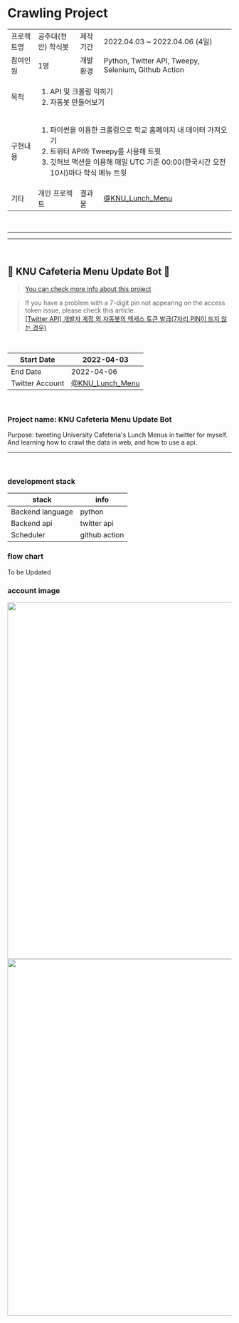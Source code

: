 # Crawling Project

<table> 
  <tr>
    <td>프로젝트명</td>
    <td>공주대(천안) 학식봇</td>
    <td>제작기간</td>
    <td>2022.04.03 ~ 2022.04.06 (4일)</td>
  </tr>
  <tr>
    <td>참여인원</td>
    <td>1명</td>
    <td>개발환경</td>
    <td>Python, Twitter API, Tweepy, Selenium, Github Action</td>
  </tr>
  <tr rowspan = 2>
    <td>목적</td>
    <td colspan = 3>
      <ol>
        <li>API 및 크롤링 익히기</li>
        <li>자동봇 만들어보기</li>
      </ol>
    </td>
  </tr>
  <tr rowspan = 6>
    <td>구현내용</td>
    <td colspan = 3>
      <ol>
        <li>파이썬을 이용한 크롤링으로 학교 홈페이지 내 데이터 가져오기</li>
        <li>트위터 API와 Tweepy를 사용해 트윗</li>
        <li>깃허브 액션을 이용해 매일 UTC 기준 00:00(한국시간 오전 10시)마다 학식 메뉴 트윗</li>
      </ol>
    </td>
  </tr>
  <tr>
    <td>기타</td>
    <td>개인 프로젝트</td>
    <td>결과물</td>
    <td><a href='https://twitter.com/KNU_Lunch_Menu'>@KNU_Lunch_Menu</a></td>
  </tr>
</table>

<br>

<hr><hr>

<br>

## 🤖 KNU Cafeteria Menu Update Bot 🤖  

> [You can check more info about this project](https://nadudan.github.io/Twitter-Bot/)

> If you have a problem with a 7-digit pin not appearing on the access token issue, please check this article.<br> 
> [[Twitter API] 개발자 계정 외 자동봇의 액세스 토큰 발급(7자리 PIN이 뜨지 않는 경우)](https://blog.naver.com/dsd932/222691491322) 

<br>

| Start Date      | 2022-04-03 |
|-----------------|------------|
| End Date        | 2022-04-06 |
| Twitter Account | [@KNU_Lunch_Menu](https://twitter.com/KNU_Lunch_Menu) 

<br>

### Project name: KNU Cafeteria Menu Update Bot

Purpose: tweeting University Cafeteria's Lunch Menus in twitter for myself. And learning how to crawl the data in web, and how to use a api.
<br> 
<hr>

<br>

### development stack

| stack      | info |
|-----------------|------------|
| Backend language       |   python         |
| Backend api | twitter api |  
| Scheduler | github action |  

### flow chart

To be Updated

### account image

<div align="center">
<a href="https://github.com/NadudAn">
  <img height="800em" src="https://user-images.githubusercontent.com/84761609/168484504-eb4d57c8-3cb5-4773-9599-d8c44f3d98e6.jpg"/>
  <img height="800em" src="https://user-images.githubusercontent.com/84761609/168484508-b245150d-1f93-4790-a2b5-57de6fd8ae1b.jpg"/>
</a>
</div>

